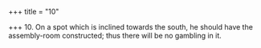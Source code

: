 +++
title = "10"

+++
10. On a spot which is inclined towards the south, he should have the assembly-room constructed; thus there will be no gambling in it.
